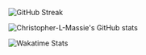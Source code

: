 ![GitHub Streak](https://github-readme-streak-stats.herokuapp.com/?user=Christopher-L-Massie&theme=dark)

![Christopher-L-Massie's GitHub stats](https://github-readme-stats.vercel.app/api?username=Christopher-L-Massie&show_icons=true&count_private=true&theme=dark&include_all_commits=true&line_height=30&custom_title=Christopher%27s%20GitHub%20Stats)

![Wakatime Stats](https://github-readme-stats.vercel.app/api/wakatime?username=@ChristopherLMassie&theme=dark)







<!--
**Christopher-L-Massie/Christopher-L-Massie** is a ✨ _special_ ✨ repository because its `README.md` (this file) appears on your GitHub profile.

Here are some ideas to get you started:

- 🔭 I’m currently working on ...
- 🌱 I’m currently learning ...
- 👯 I’m looking to collaborate on ...
- 🤔 I’m looking for help with ...
- 💬 Ask me about ...
- 📫 How to reach me: ...
- 😄 Pronouns: ...
- ⚡ Fun fact: ...
-->
